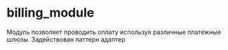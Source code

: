 # billing_module

Модуль позволяет проводить оплату используя различные платежные шлюзы.
Задействован паттерн адаптер
